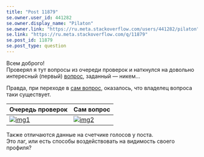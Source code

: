 ```yaml
---
title: "Post 11879"
se.owner.user_id: 441282
se.owner.display_name: "Pilaton"
se.owner.link: "https://ru.meta.stackoverflow.com/users/441282/pilaton"
se.link: "https://ru.meta.stackoverflow.com/q/11879"
se.post_id: 11879
se.post_type: question
---
```

<p>Всем доброго!<br />
Проверял я тут вопросы из очереди проверок и наткнулся на довольно интересный (первый) <a href="https://ru.stackoverflow.com/review/first-questions/701129">вопрос</a>, заданный — никем...</p>
<p>Правда, при переходе в <a href="https://ru.stackoverflow.com/questions/1374687/%D0%9A%D0%B0%D0%BA-%D0%BF%D1%80%D0%B0%D0%B2%D0%B8%D0%BB%D1%8C%D0%BD%D0%BE-%D0%BF%D0%BE%D0%B4%D1%81%D1%82%D0%B0%D0%B2%D0%BB%D1%8F%D1%82%D1%8C-%D0%B7%D0%BD%D0%B0%D1%87%D0%B5%D0%BD%D0%B8%D1%8F-%D0%B8%D0%B7-%D0%BF%D0%B5%D1%80%D0%B5%D0%BC%D0%B5%D0%BD%D0%BD%D1%8B%D1%85-%D1%81%D0%BF%D0%B8%D1%81%D0%BA%D0%BE%D0%B2-%D1%81%D0%BB%D0%BE%D0%B2%D0%B0%D1%80%D0%B5%D0%B9-%D0%B2-sql-%D0%B7%D0%B0%D0%BF%D1%80">сам вопрос</a>, оказалось, что владелец вопроса таки существует.</p>
<div class="s-table-container">
<table class="s-table">
<thead>
<tr>
<th>Очередь проверок</th>
<th>Сам вопрос</th>
</tr>
</thead>
<tbody>
<tr>
<td><a href="https://i.stack.imgur.com/kWhuR.jpg" rel="nofollow noreferrer"><img src="https://i.stack.imgur.com/kWhuR.jpg" alt="img1" /></a></td>
<td><a href="https://i.stack.imgur.com/vcbTi.jpg" rel="nofollow noreferrer"><img src="https://i.stack.imgur.com/vcbTi.jpg" alt="img2" /></a></td>
</tr>
</tbody>
</table>
</div>
<p>Также отличаются данные на счетчике голосов у поста.<br />
Это лаг, или есть способы воздействовать на видимость своего профиля?</p>
